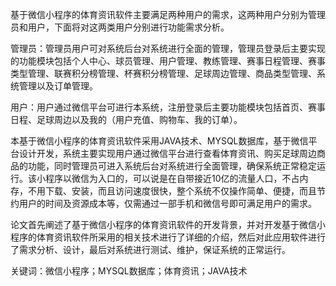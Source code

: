 基于微信小程序的体育资讯软件主要满足两种用户的需求，这两种用户分别为管理员和用户，下面将对这两类用户分别进行功能需求分析。

管理员：管理员用户可对系统后台对系统进行全面的管理，管理员登录后主要实现的功能模块包括个人中心、球员管理、用户管理、教练管理、赛事日程管理、赛事类型管理、联赛积分榜管理、杯赛积分榜管理、足球周边管理、商品类型管理、系统管理以及订单管理。

用户：用户通过微信平台可进行本系统，注册登录后主要功能模块包括首页、赛事日程、足球周边以及我的（用户充值、购物车、我的订单）。

本基于微信小程序的体育资讯软件采用JAVA技术、MYSQL数据库，基于微信平台设计开发，系统主要实现用户通过微信平台进行查看体育资讯、购买足球周边商品的功能，同时管理员可进入系统后台对系统进行全面管理，确保系统正常稳定运行。该小程序以微信为入口的，可以说是在自带接近10亿的流量人口，不占内存，不用下载、安装，而且访问速度很快，整个系统不仅操作简单、便捷，而且节约用户的时间及资源成本等，仅需通过一部手机和微信号即可满足用户的需求。

论文首先阐述了基于微信小程序的体育资讯软件的开发背景，并对开发基于微信小程序的体育资讯软件所采用的相关技术进行了详细的介绍，然后对此应用软件进行了需求分析、设计，最后对系统进行测试、维护，保证系统的正常运行。

关键词：微信小程序；MYSQL数据库；体育资讯；JAVA技术
